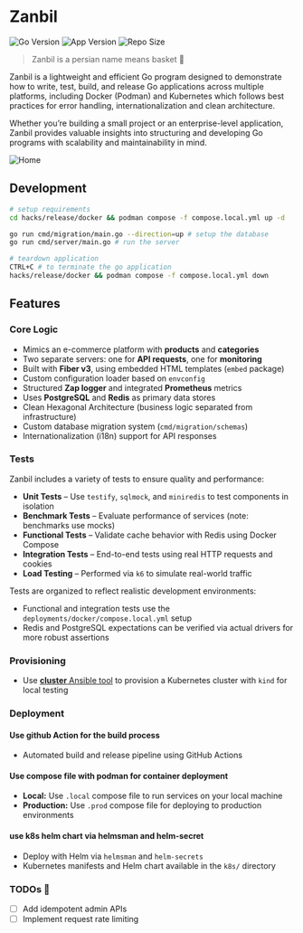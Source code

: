 # Zanbil

![Go Version](https://img.shields.io/badge/Golang-1.23-66ADD8?style=for-the-badge&logo=go)
![App Version](https://img.shields.io/github/v/tag/mohammadne/zanbil?sort=semver&style=for-the-badge&logo=github)
![Repo Size](https://img.shields.io/github/repo-size/mohammadne/zanbil?logo=github&style=for-the-badge)
<!-- ![Coverage](https://img.shields.io/codecov/c/github/mohammadne/zanbil?logo=codecov&style=for-the-badge) -->

> Zanbil is a persian name means basket 🧺

Zanbil is a lightweight and efficient Go program designed to demonstrate how to write, test, build, and release Go applications across multiple platforms, including Docker (Podman) and Kubernetes which follows best practices for error handling, internationalization and clean architecture.

Whether you’re building a small project or an enterprise-level application, Zanbil provides valuable insights into structuring and developing Go programs with scalability and maintainability in mind.

![Home](https://github.com/user-attachments/assets/017a32e9-8f40-4228-882f-64f0e700748c)

## Development

```bash
# setup requirements
cd hacks/release/docker && podman compose -f compose.local.yml up -d

go run cmd/migration/main.go --direction=up # setup the database
go run cmd/server/main.go # run the server

# teardown application
CTRL+C # to terminate the go application
hacks/release/docker && podman compose -f compose.local.yml down
```

## Features

### Core Logic

- Mimics an e-commerce platform with **products** and **categories**
- Two separate servers: one for **API requests**, one for **monitoring**
- Built with **Fiber v3**, using embedded HTML templates (`embed` package)
- Custom configuration loader based on `envconfig`
- Structured **Zap logger** and integrated **Prometheus** metrics
- Uses **PostgreSQL** and **Redis** as primary data stores
- Clean Hexagonal Architecture (business logic separated from infrastructure)
- Custom database migration system (`cmd/migration/schemas`)
- Internationalization (i18n) support for API responses

### Tests

Zanbil includes a variety of tests to ensure quality and performance:

- **Unit Tests** – Use `testify`, `sqlmock`, and `miniredis` to test components in isolation
- **Benchmark Tests** – Evaluate performance of services (note: benchmarks use mocks)
- **Functional Tests** – Validate cache behavior with Redis using Docker Compose
- **Integration Tests** – End-to-end tests using real HTTP requests and cookies
- **Load Testing** – Performed via `k6` to simulate real-world traffic

Tests are organized to reflect realistic development environments:

- Functional and integration tests use the `deployments/docker/compose.local.yml` setup
- Redis and PostgreSQL expectations can be verified via actual drivers for more robust assertions

### Provisioning

- Use [**cluster** Ansible tool](https://github.com/k3s-io/k3s-ansible) to provision a Kubernetes cluster with `kind` for local testing

### Deployment

#### Use github Action for the build process

- Automated build and release pipeline using GitHub Actions

#### Use compose file with podman for container deployment

- **Local:** Use `.local` compose file to run services on your local machine
- **Production:** Use `.prod` compose file for deploying to production environments

#### use k8s helm chart via helmsman and helm-secret

- Deploy with Helm via `helmsman` and `helm-secrets`
- Kubernetes manifests and Helm chart available in the `k8s/` directory

### TODOs 📝

- [ ] Add idempotent admin APIs
- [ ] Implement request rate limiting
